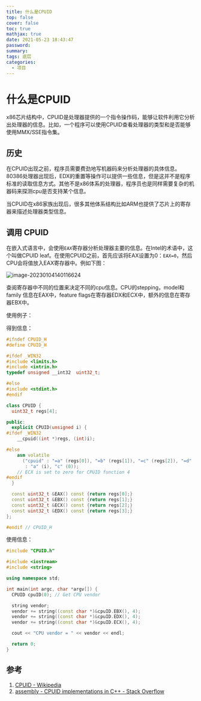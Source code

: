 ```yaml
---
title: 什么是CPUID
top: false
cover: false
toc: true
mathjax: true
date: 2021-05-23 18:43:47
password:
summary:
tags: 底层
categories: 
  - 项目
---
```




# 什么是CPUID

x86芯片结构中，CPUID是处理器提供的一个指令操作码，能够让软件利用它分析出处理器的信息。比如，一个程序可以使用CPUID查看处理器的类型和是否能够使用MMX/SSE指令集。

## 历史

在CPUID出现之前，程序员需要费劲地写机器码来分析处理器的具体信息。80386处理器出现后，EDX的重置等操作可以提供一些信息，但是这并不是程序标准的读取信息方式。其他不是x86体系的处理器，程序员也是同样需要复杂的机器码来探测cpu是否支持某个信息。

当CPUID在x86家族出现后，很多其他体系结构比如ARM也提供了芯片上的寄存器来描述处理器类型信息。

## 调用 CPUID

在嵌入式语言中，会使用`EAX`寄存器分析处理器主要的信息。在Intel的术语中，这个叫做CPUID leaf。在使用CPUID之前，首先应该将EAX设置为0：`EAX=0`，然后CPU会将值放入EAX寄存器中。例如下图：

![image-20230104140116624](C:\Users\xuxiaohu\AppData\Roaming\Typora\typora-user-images\image-20230104140116624.png)

查阅寄存器中不同的位置来决定不同的cpu信息。CPU的stepping，model和family 信息在EAX中，feature flags在寄存器EDX和ECX中，额外的信息在寄存器EBX中。

使用例子：

得到信息：

```c++
#ifndef CPUID_H
#define CPUID_H

#ifdef _WIN32
#include <limits.h>
#include <intrin.h>
typedef unsigned __int32  uint32_t;

#else
#include <stdint.h>
#endif

class CPUID {
  uint32_t regs[4];

public:
  explicit CPUID(unsigned i) {
#ifdef _WIN32
    __cpuid((int *)regs, (int)i);

#else
    asm volatile
      ("cpuid" : "=a" (regs[0]), "=b" (regs[1]), "=c" (regs[2]), "=d" (regs[3])
       : "a" (i), "c" (0));
    // ECX is set to zero for CPUID function 4
#endif
  }

  const uint32_t &EAX() const {return regs[0];}
  const uint32_t &EBX() const {return regs[1];}
  const uint32_t &ECX() const {return regs[2];}
  const uint32_t &EDX() const {return regs[3];}
};

#endif // CPUID_H
```

使用信息：

```c++
#include "CPUID.h"

#include <iostream>
#include <string>

using namespace std;

int main(int argc, char *argv[]) {
  CPUID cpuID(0); // Get CPU vendor

  string vendor;
  vendor += string((const char *)&cpuID.EBX(), 4);
  vendor += string((const char *)&cpuID.EDX(), 4);
  vendor += string((const char *)&cpuID.ECX(), 4);

  cout << "CPU vendor = " << vendor << endl;

  return 0;
}
```

## 参考

1. [CPUID - Wikipedia](https://en.wikipedia.org/wiki/CPUID)
2. [assembly - CPUID implementations in C++ - Stack Overflow](https://stackoverflow.com/questions/1666093/cpuid-implementations-in-c)








